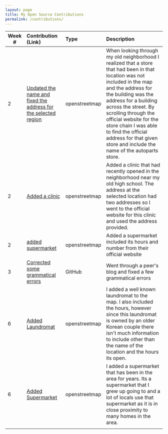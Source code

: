 ```yaml
---
layout: page
title: My Open Source Contributions
permalink: /contributions/
---
```


<!--
The first column, Contribution, must be a hyperlink to the actual contribution,
such as the Wikipedia edit or pull request, etc., with a suitable name.
Type of the contribution should be "Wikipedia edit", "OpenStreet Map feature",
"Project Documentation", "Project Code", "Blog Edit", etc.

The Description should include a brief summary of what you did.

Replace the first row below with your contribution and add new ones below it
following the same syntax.

-->





| Week #       | Contribution (Link)  | Type  | Description |
|---|:---|:---|:---|
|  2   | [Updated the name and fixed the address for the selected region](https://www.openstreetmap.org/changeset/81063467)    | openstreetmap|When looking through my old neighborhood I realized that a store that had been in that location was not included in the map and the address for the building was the address for a building across the street. By scrolling through the official website for the store chain I was able to find the official address for that given store and include the name of the autoparts store.|
|  2   | [Added a clinic](https://www.openstreetmap.org/changeset/81131767)    | openstreetmap| Added a clinic that had recently opened in the neighborhood near my old high school. The address at the selected location had two addresses so I went to the official website for this clinic and used the address provided. |
|  2   | [added supermarket](https://www.openstreetmap.org/changeset/81132625) | openstreetmap| Added a supermarket included its hours and number from their official website |
|  3  | [Corrected some grammatical errors](https://github.com/hunter-college-ossd-spr-2020/cchloet-weekly/pull/5) | GitHub| Went through a peer's blog and fixed a few grammatical errors | 
|  6  | [Added Laundromat](https://www.openstreetmap.org/changeset/82032924)    | openstreetmap| I added a well known laundromat to the map. I also included the hours, however since this laundromat is owned by an older Korean couple there isn't much information to include other than the name of the location and the hours its open.|
|  6  | [Added Supermarket](https://www.openstreetmap.org/changeset/82033849)    | openstreetmap| I added a supermarket that has been in the area for years. Its a supermarket that I grew up going to and a lot of locals use that supermarket as it is in close proximity to many homes in the area.|
|     |     |     |      |
